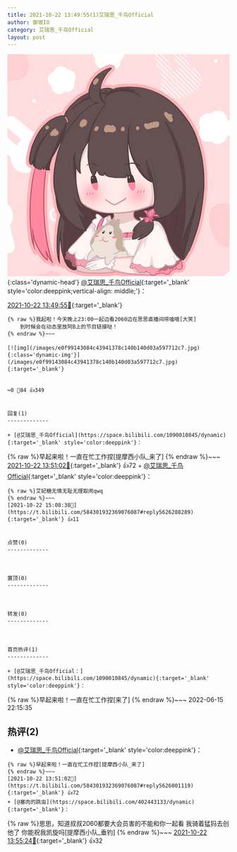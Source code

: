 ```yaml
---
title: 2021-10-22 13:49:55(1)艾瑞思_千鸟Official
author: 御坂IO
category: 艾瑞思_千鸟Official
layout: post
---
```


![img](/images/7e08840c56f251de28bdf766b647bd5fe9a5d50a.jpg){:class='dynamic-head'}
[@艾瑞思_千鸟Official](https://space.bilibili.com/1090010845/dynamic){:target='_blank' style='color:deeppink;vertical-align: middle;'}：

[2021-10-22 13:49:55🔗](https://t.bilibili.com/584301932369076087){:target='_blank'}

~~~
{% raw %}我起啦！今天晚上23:00一起边看2060边在思思直播间唠嗑哦[大笑]
    到时候会在动态里放阿B上的节目链接哒！
{% endraw %}~~~

[![img](/images/e0f99143084c43941378c140b140d03a597712c7.jpg){:class='dynamic-img'}](/images/e0f99143084c43941378c140b140d03a597712c7.jpg){:target='_blank'}


↪️0 💬84 👍349


回复(1)
-------------

+ [@艾瑞思_千鸟Official](https://space.bilibili.com/1090010845/dynamic){:target='_blank' style='color:deeppink'}：
~~~
{% raw %}早起来啦！一直在忙工作捏[提摩西小队_来了]
{% endraw %}~~~
[2021-10-22 13:51:02🔗](https://t.bilibili.com/584301932369076087#reply5626001119){:target='_blank'} 👍72
    + [@艾瑞思_千鸟Official](https://space.bilibili.com/1090010845/dynamic){:target='_blank' style='color:deeppink'}：
~~~
{% raw %}艾妃糖无情无耻无理取闹qwq
{% endraw %}~~~
[2021-10-22 15:08:38🔗](https://t.bilibili.com/584301932369076087#reply5626288289){:target='_blank'} 👍11


点赞(0)
-------------



置顶(0)
-------------



转发(0)
-------------



首页热评(1)
-------------

+ [@艾瑞思_千鸟Official：](https://space.bilibili.com/1090010845/dynamic){:target='_blank' style='color:deeppink'}：
~~~
{% raw %}早起来啦！一直在忙工作捏[来了]
{% endraw %}~~~
2022-06-15 22:15:35


热评(2)
-------------

+ [@艾瑞思_千鸟Official](https://space.bilibili.com/1090010845/dynamic){:target='_blank' style='color:deeppink'}：
~~~
{% raw %}早起来啦！一直在忙工作捏[提摩西小队_来了]
{% endraw %}~~~
[2021-10-22 13:51:02🔗](https://t.bilibili.com/584301932369076087#reply5626001119){:target='_blank'} 👍72
+ [@塞肉的跳虫](https://space.bilibili.com/402443133/dynamic){:target='_blank'}：
~~~
{% raw %}思思，知道叔叔2060都要大会员害的不能和你一起看 我骑着猛犸去创他了 你能祝我凯旋吗[提摩西小队_垂钓]
{% endraw %}~~~
[2021-10-22 13:55:24🔗](https://t.bilibili.com/584301932369076087#reply5626017046){:target='_blank'} 👍32


